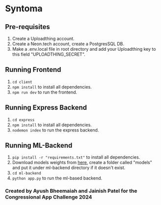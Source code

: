 # Syntoma

## Pre-requisites 
1. Create a Uploadthing account.
2. Create a Neon.tech account, create a PostgresSQL DB.
3. Make a .env.local file in root directory and add your Uploadthing key to this field "UPLOADTHING_SECRET".

## Running Frontend
1. `cd client`
2. `npm install` to install all dependencies.
3. `npm run dev` to run the frontend.

## Running Express Backend
1. `cd express`
2. `npm install` to install all dependencies.
3. `nodemon index` to run the express backend.

## Running ML-Backend
1. `pip install -r "requirements.txt"` to install all dependencies.
2. Download models weights from [here](https://drive.google.com/drive/folders/18zy0jjdfXi1cXyumj-PJqhMBeLL9_08g?usp=sharing), create a folder called "models" and put it under ml-backend directory if it doesn't exist.
3. `cd ml-backend`
4. `python app.py` to run the ml-based backend.

### Created by Ayush Bheemaiah and Jainish Patel for the Congressional App Challenge 2024
